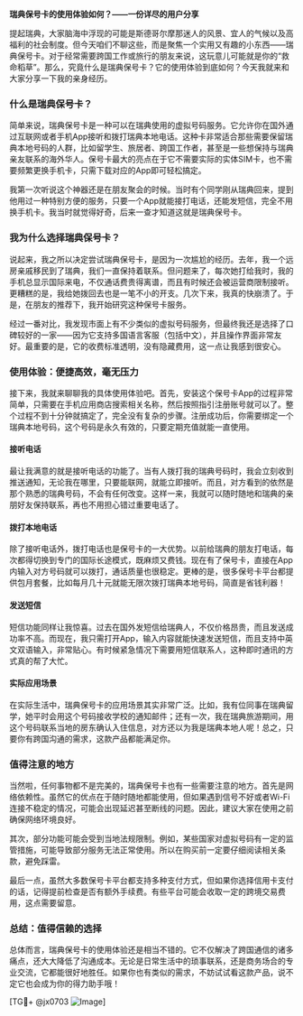 **瑞典保号卡的使用体验如何？——一份详尽的用户分享**

提起瑞典，大家脑海中浮现的可能是斯德哥尔摩那迷人的风景、宜人的气候以及高福利的社会制度。但今天咱们不聊这些，而是聚焦一个实用又有趣的小东西——瑞典保号卡。对于经常需要跨国工作或旅行的朋友来说，这玩意儿可能就是你的“救命稻草”。那么，究竟什么是瑞典保号卡？它的使用体验到底如何？今天我就来和大家分享一下我的亲身经历。

### 什么是瑞典保号卡？

简单来说，瑞典保号卡是一种可以在瑞典使用的虚拟号码服务。它允许你在国外通过互联网或者手机App接听和拨打瑞典本地电话。这种卡非常适合那些需要保留瑞典本地号码的人群，比如留学生、旅居者、跨国工作者，甚至是一些想保持与瑞典亲友联系的海外华人。保号卡最大的亮点在于它不需要实际的实体SIM卡，也不需要频繁更换手机卡，只需下载对应的App即可轻松搞定。

我第一次听说这个神器还是在朋友聚会的时候。当时有个同学刚从瑞典回来，提到他用过一种特别方便的服务，只要一个App就能接打电话，还能发短信，完全不用换手机卡。我当时就觉得好奇，后来一查才知道这就是瑞典保号卡。

### 我为什么选择瑞典保号卡？

说起来，我之所以决定尝试瑞典保号卡，是因为一次尴尬的经历。去年，我一个远房亲戚移民到了瑞典，我们一直保持着联系。但问题来了，每次她打给我时，我的手机总显示国际来电，不仅通话费贵得离谱，而且有时候还会被运营商限制接听。更糟糕的是，我给她拨回去也是一笔不小的开支。几次下来，我真的快崩溃了。于是，在朋友的推荐下，我开始研究这种保号卡服务。

经过一番对比，我发现市面上有不少类似的虚拟号码服务，但最终我还是选择了口碑较好的一家——因为它支持多国语言客服（包括中文），并且操作界面非常友好。最重要的是，它的收费标准透明，没有隐藏费用，这一点让我感到很安心。

### 使用体验：便捷高效，毫无压力

接下来，我就来聊聊我的具体使用体验吧。首先，安装这个保号卡App的过程非常简单，只需要在手机应用商店搜索相关名称，然后按照指引注册账号就可以了。整个过程不到十分钟就搞定了，完全没有复杂的步骤。注册成功后，你需要绑定一个瑞典本地号码，这个号码是永久有效的，只要定期充值就能一直使用。

#### 接听电话

最让我满意的就是接听电话的功能了。当有人拨打我的瑞典号码时，我会立刻收到推送通知，无论我在哪里，只要能联网，就能立即接听。而且，对方看到的依然是那个熟悉的瑞典号码，不会有任何改变。这样一来，我就可以随时随地和瑞典的亲朋好友保持联系，再也不用担心错过重要电话了。

#### 拨打本地电话

除了接听电话外，拨打电话也是保号卡的一大优势。以前给瑞典的朋友打电话，每次都得切换到专门的国际长途模式，既麻烦又费钱。现在有了保号卡，直接在App内输入对方号码就可以拨打，通话质量也很稳定。更棒的是，很多保号卡平台都提供包月套餐，比如每月几十元就能无限次拨打瑞典本地号码，简直是省钱利器！

#### 发送短信

短信功能同样让我惊喜。过去在国外发短信给瑞典人，不仅价格昂贵，而且发送成功率不高。而现在，我只需打开App，输入内容就能快速发送短信，而且支持中英文双语输入，非常贴心。有时候紧急情况下需要用短信联系人，这种即时通讯的方式真的帮了大忙。

#### 实际应用场景

在实际生活中，瑞典保号卡的应用场景其实非常广泛。比如，我有位同事在瑞典留学，她平时会用这个号码接收学校的通知邮件；还有一次，我在瑞典旅游期间，用这个号码联系当地的房东确认入住信息，对方还以为我是瑞典本地人呢！总之，只要你有跨国沟通的需求，这款产品都能满足你。

### 值得注意的地方

当然啦，任何事物都不是完美的，瑞典保号卡也有一些需要注意的地方。首先是网络依赖性。虽然它的优点在于随时随地都能使用，但如果遇到信号不好或者Wi-Fi连接不稳定的情况，可能会出现延迟甚至断线的问题。因此，建议大家在使用之前确保网络环境良好。

其次，部分功能可能会受到当地法规限制。例如，某些国家对虚拟号码有一定的监管措施，可能导致部分服务无法正常使用。所以在购买前一定要仔细阅读相关条款，避免踩雷。

最后一点，虽然大多数保号卡平台都支持多种支付方式，但如果你选择信用卡支付的话，记得提前检查是否有额外手续费。有些平台可能会收取一定的跨境交易费用，这点需要留意。

### 总结：值得信赖的选择

总体而言，瑞典保号卡的使用体验还是相当不错的。它不仅解决了跨国通信的诸多痛点，还大大降低了沟通成本。无论是日常生活中的琐事联系，还是商务场合的专业交流，它都能很好地胜任。如果你也有类似的需求，不妨试试看这款产品，说不定它也会成为你的得力助手哦！

[TG💪+ @jx0703 ![Image](https://github.com/user-attachments/assets/dbca1d08-cadb-493c-b0ec-ad6f7a83f270)]